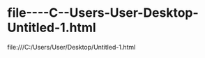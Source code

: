 file----C--Users-User-Desktop-Untitled-1.html
=============================================

file:///C:/Users/User/Desktop/Untitled-1.html
